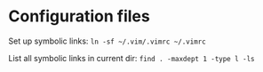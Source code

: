 # Configuration files

Set up symbolic links:
`ln -sf ~/.vim/.vimrc ~/.vimrc`

List all symbolic links in current dir:
`find . -maxdept 1 -type l -ls`

